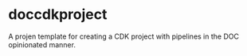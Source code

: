 # doccdkproject
A projen template for creating a CDK project with pipelines in the DOC opinionated manner.
